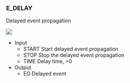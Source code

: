 ### E\_DELAY

Delayed event propagation

![](https://user-images.githubusercontent.com/113907528/204896874-754c6f3b-9db9-493d-8b08-904470530300.png)

*   Input
    *   START Start delayed event propagation
    *   STOP Stop the delayed event propagation
    *   TIME Delay time, >0
*   Output
    *   EO Delayed event
